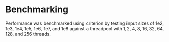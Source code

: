 # Benchmarking

Performance was benchmarked using criterion by testing input sizes of 1e2, 1e3, 1e4, 1e5, 1e6, 1e7, and 1e8 against a threadpool with 1,2, 4, 8, 16, 32, 64, 128, and 256 threads. 

